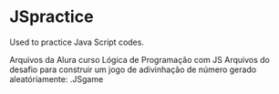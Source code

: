 # JSpractice
Used to practice Java Script codes.

Arquivos da Alura curso Lógica de Programação com JS
Arquivos do desafio para construir um jogo de adivinhação de número gerado aleatóriamente: .JSgame
